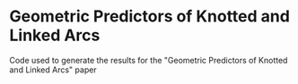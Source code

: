 # Geometric Predictors of Knotted and Linked Arcs

Code used to generate the results for the "Geometric Predictors of Knotted and Linked Arcs" paper
